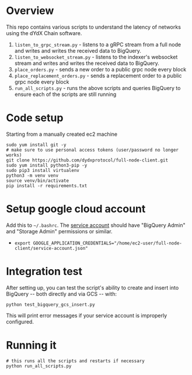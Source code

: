 # Overview
This repo contains various scripts to understand the latency of networks using the dYdX Chain software.
1. `listen_to_grpc_stream.py` - listens to a gRPC stream from a full node and writes and writes the received data to BigQuery.
2. `listen_to_websocket_stream.py` - listens to the indexer's websocket stream and writes and writes the received data to BigQuery.
3. `place_orders.py` - sends a new order to a public grpc node every block
4. `place_replacement_orders.py` - sends a replacement order to a public grpc node every block
5. `run_all_scripts.py` - runs the above scripts and queries BigQuery to ensure each of the scripts are still running

# Code setup
Starting from a manually created ec2 machine
```
sudo yum install git -y
# make sure to use personal access tokens (user/password no longer works)
git clone https://github.com/dydxprotocol/full-node-client.git
sudo yum install python3-pip -y
sudo pip3 install virtualenv
python3 -m venv venv
source venv/bin/activate
pip install -r requirements.txt
```

# Setup google cloud account
Add this to `~/.bashrc`. The [service account](https://cloud.google.com/iam/docs/service-accounts-create) should have "BigQuery Admin" and 
"Storage Admin" permissions or similar.
- `export GOOGLE_APPLICATION_CREDENTIALS="/home/ec2-user/full-node-client/service-account.json"`

# Integration test

After setting up, you can test the script's ability to create and insert into BigQuery --
both directly and via GCS -- with:

```
python test_bigquery_gcs_insert.py
```

This will print error messages if your service account is improperly configured.

# Running it
```
# this runs all the scripts and restarts if necessary
python run_all_scripts.py
```
